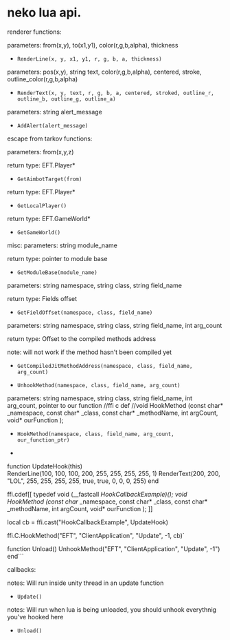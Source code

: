 # neko lua api.
renderer functions:

parameters: from(x,y), to(x1,y1), color(r,g,b,alpha), thickness
- `RenderLine(x, y, x1, y1, r, g, b, a, thickness)`

parameters: pos(x,y), string text, color(r,g,b,alpha), centered, stroke, outline_color(r,g,b,alpha)
- `RenderText(x, y, text, r, g, b, a, centered, stroked, outline_r, outline_b, outline_g, outline_a)`

parameters: string alert_message
- `AddAlert(alert_message)`

escape from tarkov functions:

parameters: from(x,y,z)

return type: EFT.Player*
- `GetAimbotTarget(from)`

return type: EFT.Player*
- `GetLocalPlayer()`

return type: EFT.GameWorld*
- `GetGameWorld()`

misc:
parameters: string module_name

return type: pointer to module base
- `GetModuleBase(module_name)`

parameters: string namespace, string class, string field_name

return type: Fields offset
- `GetFieldOffset(namespace, class, field_name)`

parameters: string namespace, string class, string field_name, int arg_count

return type: Offset to the compiled methods address

note: will not work if the method hasn't been compiled yet
- `GetCompiledJitMethodAddress(namespace, class, field_name, arg_count)`

- `UnhookMethod(namespace, class, field_name, arg_count)`

parameters: string namespace, string class, string field_name, int arg_count, pointer to our function
//ffi c def
//void HookMethod (const char* _namespace, const char* _class, const char* _methodName, int argCount, void* ourFunction );
- `HookMethod(namespace, class, field_name, arg_count, our_function_ptr)`
- ```local ffi = require("ffi")

function UpdateHook(this)    
    RenderLine(100, 100, 100, 200, 255, 255, 255, 255, 1)
    RenderText(200, 200, "LOL", 255, 255, 255, 255, true, true, 0, 0, 0, 255)
end

ffi.cdef[[
typedef void (__fastcall *HookCallbackExample)();
void HookMethod (const char* _namespace, const char* _class, const char* _methodName, int argCount, void* ourFunction );
]]

local cb = ffi.cast("HookCallbackExample", UpdateHook)

ffi.C.HookMethod("EFT", "ClientApplication", "Update", -1, cb)`

function Unload()
  UnhookMethod("EFT", "ClientApplication", "Update", -1")
end```

callbacks:

notes: Will run inside unity thread in an update function
- `Update()`

notes: Will run when lua is being unloaded, you should unhook everythnig you've hooked here
- `Unload()`

